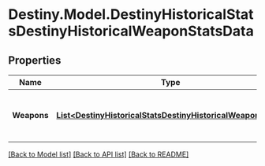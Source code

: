 # Destiny.Model.DestinyHistoricalStatsDestinyHistoricalWeaponStatsData

## Properties

Name | Type | Description | Notes
------------ | ------------- | ------------- | -------------
**Weapons** | [**List&lt;DestinyHistoricalStatsDestinyHistoricalWeaponStats&gt;**](DestinyHistoricalStatsDestinyHistoricalWeaponStats.md) | List of weapons and their perspective values. | [optional] 

[[Back to Model list]](../README.md#documentation-for-models) [[Back to API list]](../README.md#documentation-for-api-endpoints) [[Back to README]](../README.md)

